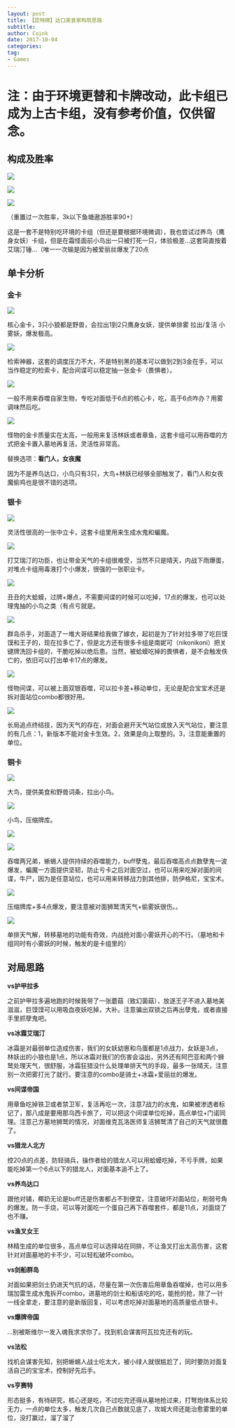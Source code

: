 ```yaml
---
layout: post
title: 【昆特牌】达口美食家构筑思路
subtitle: 
author: Coink 
date: 2017-10-04
categories: 
tag: 
- Games
---
```



# 注：由于环境更替和卡牌改动，此卡组已成为上古卡组，没有参考价值，仅供留念。

## 构成及胜率

![](https://i.loli.net/2017/10/04/59d474eb93d06.png)

![](https://i.loli.net/2017/10/04/59d475b87a5df.png)

![](https://i.loli.net/2017/10/04/59d474ea9db01.png)

（重置过一次胜率，3k以下鱼塘遨游胜率90+）



这是一套不是特别吃环境的卡组（但还是要根据环境微调），我也尝试过养鸟（鹰身女妖）卡组，但是在霜怪面前小鸟出一只被打死一只，体验极差...这套简直按着艾瑞汀锤...（唯一一次输是因为被爱丽丝爆发了20点

## 单卡分析

### 金卡

![](https://i.loli.net/2017/10/04/59d4792d6bf06.png)

核心金卡，3只小狼都是野兽，会拉出1到2只鹰身女妖，提供单排雾 拉出/复活 小雾妖，爆发极高。

![](https://i.loli.net/2017/10/04/59d4792d024fc.png)

检索神器，这套的调度压力不大，不是特别黑的基本可以做到2到3金在手，可以当作稳定的检索卡，配合间谍可以稳定抽一张金卡（畏惧者）。

![](https://i.loli.net/2017/10/04/59d4792fd1d69.png)

一般不用来吞噬自家生物，专吃对面低于6点的核心卡，吃，高于6点咋办？用雾调味然后吃。

![](https://i.loli.net/2017/10/04/59d4792ce1b07.png)

怪物的金卡质量实在太高，一般用来复活林妖或者章鱼，这套卡组可以用吞噬的方式把金卡置入墓地再复活，灵活性非常高。



替换选项：**看门人，女夜魔**



因为不是养鸟达口，小鸟只有3只，大鸟+林妖已经够全部触发了，看门人和女夜魔偷鸡也是很不错的选项。



### 银卡

![](https://i.loli.net/2017/10/04/59d4793002453.png)

灵活性很高的一张中立卡，这套卡组里用来生成水鬼和蝙魔。

![](https://i.loli.net/2017/10/04/59d4792dc2432.png)

打艾瑞汀的功臣，也让带金天气的卡组很难受，当然不只是晴天，内战下雨爆蛋，对堆点卡组用毒液打个小爆发，很强的一张职业卡。

![](https://i.loli.net/2017/10/04/59d4792bd555f.png)

丑丑的大蛤蟆，过牌+爆点，不需要间谍的时候可以吃掉，17点的爆发，也可以处理鬼抽的小鸟之类（有点亏就是。

![](https://i.loli.net/2017/10/04/59d4792d3a7fb.png)

群岛杀手，对面造了一堆大哥结果给我做了嫁衣，起初是为了针对拉多带了吃巨馍馍和王子的，现在拉多亡了，但是北方还有很多卡组是南妮可（nikonikoni）把关键牌洗回卡组的，干脆吃掉以绝后患。当然，被蛤蟆吃掉的畏惧者，是不会触发佚亡的，依旧可以打出单卡17点的爆发。

![](https://i.loli.net/2017/10/04/59d4792d1a7d5.png)

怪物间谍，可以被上面双银吞噬，可以拉卡差+移动单位，无论是配合宝宝术还是拆对面站位combo都很好用。

![](https://i.loli.net/2017/10/04/59d4792cde615.png)

长局追点终结技，因为天气的存在，对面会避开天气站位或放入天气站位，要注意的有几点：1，新版本不能对金卡生效。2，效果是向上取整的。3，注意能重置的单位。

### 铜卡

![](https://i.loli.net/2017/10/04/59d4827bc3562.png)

大鸟，提供美食和野兽词条，拉出小鸟。

![](https://i.loli.net/2017/10/04/59d4827be701c.png)

小鸟，压缩牌库。

![](https://i.loli.net/2017/10/04/59d4827c12f75.png)

![](https://i.loli.net/2017/10/04/59d4827c8184c.png)

吞噬两兄弟，蜥蜴人提供持续的吞噬能力，buff孽鬼，最后吞噬高点点数孽鬼一波爆发，蝙魔一方面提供坚韧，防止亏卡之后对面空过，也可以用来吃掉对面的间谍，牛尸，因为是任意站位，也可以用来转移战力到其他排，防伊格尼，宝宝术。

![](https://i.loli.net/2017/10/04/59d4827ccd68d.png)

压缩牌库+多4点爆发，要注意被对面狮鹫清天气+偷雾妖很伤。。

![](https://i.loli.net/2017/10/04/59d4827bb830d.png)

单排天气解，转移墓地的功能有奇效，内战抢对面小雾妖开心的不行。（墓地和卡组同时有小雾妖的时候，触发的是卡组里的）



## 对局思路

**vs护甲拉多**



之前护甲拉多遍地跑的时候我带了一张蘑菇（致幻菌菇），放逐王子不进入墓地美滋滋，巨馍馍可以用吸血夜妖吃掉，大补。注意骗出双锁之后再出孽鬼，或者直接手里抓孽鬼吧。



**vs冰霜艾瑞汀**



冰霜是对最弱单位造成伤害，我们的女妖幼崽和鸟蛋都是1点战力，女妖是3点，林妖出的小狼也是1点，所以冰霜对我们的伤害会溢出，另外还有阿巴亚和两个狮鹫处理天气，很舒服，冰霜狂猎没什么处理单排天气的手段，最多一张晴天，注意别一次把雾打光了就行。要注意的combo是骑士+冰霜+爱丽丝的爆发。



**vs间谍帝国**



用章鱼吃掉铁卫或者禁卫军，复活再吃一次，注意7战力的水鬼，如果被渗透者标记了，那八成是要用那乌西卡旅了，可以把这个间谍单位吃掉，高点单位+门诺同理。注意己方墓地狮鹫的情况，对面维克瓦洛医师复活狮鹫清了自己的天气就很蠢了。



**vs猎龙人北方**



控20点的点差，防轻骑兵，操作者给的猎龙人可以用蛤蟆吃掉，不亏手牌，如果能吃掉第一个6点以下的猎龙人，对面基本追不上了。



**vs养鸟达口**



跟他对铺，椰奶无论是buff还是伤害都占不到便宜，注意破坏对面站位，削弱号角的爆发。防一手烧，可以等对面吃一个蛋自己再下吞噬套件，都是11点，对面烧了也不赚。



**vs渔叉女王**



林精生成的单位很多，高点单位可以选择站在同排，不让渔叉打出太高伤害，这套针对对面墓地的卡不少，可以轻松破坏combo。



**vs剑船群岛**



对面如果把剑士扔进天气抗的话，尽量在第一次伤害后用章鱼吞噬掉，也可以用多瑞加雷生成水鬼拆开combo，进墓地的剑士和船该吃的吃，能抢的抢，除了一针一线全拿走，要注意的是新版回复，可以考虑吃掉对面墓地的高质量低点银卡。



**vs爆牌帝国**



...别被斯维尔一发入魂我求求你了。找到机会谋害阿瓦拉克还有的玩。



**vs法松**



找机会谋害先知，别把蜥蜴人战士吃太大，被小绿人就很尴尬了，同时要防对面复活自己的宝宝术，控制好先后手。



**vs亨赛特**

形态挺多，有待研究，核心还是吃，不过吃完还得从墓地抢过来，打弩炮体系比较无力，一点的单位太多，触发几次自己点数就见底了，攻城大师还能治愈雾里的单位，没打赢过，溜了溜了